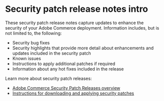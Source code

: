 # Security patch release notes intro

These security patch release notes capture updates to enhance the security of your Adobe Commerce deployment. Information includes, but is not limited to, the following:

* Security bug fixes
* Security highlights that provide more detail about enhancements and updates included in the security patch
* Known issues
* Instructions to apply additional patches if required
* Information about any hot fixes included in the release

Learn more about security patch releases:

* [Adobe Commerce Security Patch Releases overview](/help/release/release-notes/security/overview.md#about-adobe-commerce-security-patch-releases)
* [Instructions for downloading and applying security patches](/help/installation/composer.md)
